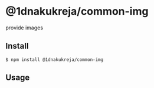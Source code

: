 # @1dnakukreja/common-img

provide images 

## Install

```
$ npm install @1dnakukreja/common-img
```

## Usage

```
	
```
